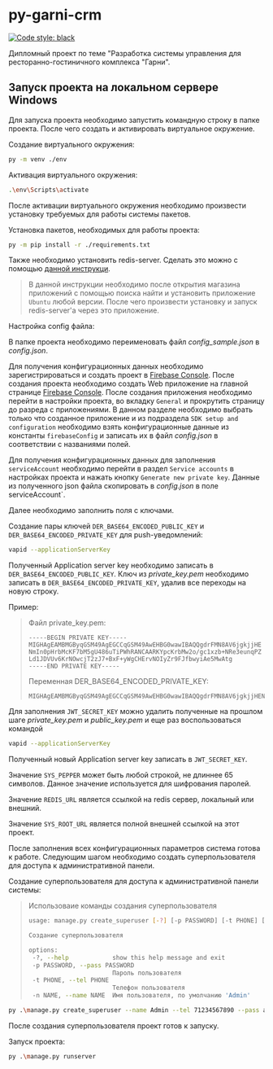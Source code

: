 # py-garni-crm

[![Code style: black](https://img.shields.io/badge/code%20style-black-000000.svg)](https://github.com/psf/black)

Дипломный проект по теме "Разработка системы управления для ресторанно-гостиничного комплекса "Гарни".

## Запуск проекта на локальном сервере Windows

Для запуска проекта необходимо запустить командную строку в папке проекта. После чего создать и активировать виртуальное окружение.

Создание виртуального окружения:

```sh
py -m venv ./env
```

Активация виртуального окружения:

```sh
.\env\Scripts\activate
```

После активации виртуального окружения необходимо произвести установку требуемых для работы системы пакетов.

Установка пакетов, необходимых для работы проекта:

```sh
py -m pip install -r ./requirements.txt
```

Также необходимо установить redis-server. Сделать это можно с помощью [данной инструкци](https://developer.redis.com/create/windows/).

>В данной инструкции необходимо после открытия магазина приложений с помощью поиска найти и установить приложение `Ubuntu` любой версии. После чего произвести установку и запуск redis-server'а через это приложение.

Настройка config файла:

В папке проекта необходимо переименовать файл _config_sample.json_ в _config.json_.

Для получения конфигурационных данных необходимо зарегистрироваться и создать проект в [Firebase Console](https://console.firebase.google.com). После создания проекта необходимо создать Web приложение на главной странице [Firebase Console](https://console.firebase.google.com). После создания приложения необходимо перейти в настройки проекта, во вкладку `General` и прокрутить страницу до разреда с приложениями. В данном разделе необходимо выбрать только что созданное приложение и из подраздела `SDK setup and configuration` необходимо взять конфигурационные данные из константы `firebaseConfig` и записать их в файл _config.json_ в соответствии с названиями полей.

Для получения конфигурационных данных для заполнения `serviceAccount` необходимо перейти в раздел `Service accounts` в настройках проекта и нажать кнопку `Generate new private key`. Данные из полученного json файла скопировать в _config.json_ в поле serviceAccount`.

Далее необходимо заполнить поля с ключами.

Создание пары ключей `DER_BASE64_ENCODED_PUBLIC_KEY` и `DER_BASE64_ENCODED_PRIVATE_KEY` для push-уведомлений:

```sh
vapid --applicationServerKey
```

Полученный Application server key необходимо записать в `DER_BASE64_ENCODED_PUBLIC_KEY`. Ключ из _private_key.pem_ необходимо записать в `DER_BASE64_ENCODED_PRIVATE_KEY`, удалив все переходы на новую строку.

Пример:

>Файл private_key.pem:
>
>```text
>-----BEGIN PRIVATE KEY-----
>MIGHAgEAMBMGByqGSM49AgEGCCqGSM49AwEHBG0wawIBAQQgdrFMN8AV6jgkjjHE
>NmIn0pHrbMcKF7bM5gU486uTiPWhRANCAARKYpcKrbMw2o/gc1xzb+NRe3eunqPZ
>Ld1JDVUv6KrNOwcjT2zJ7+BxF+yWgCHErvNOIyZr9FJfbwyiAe5MwAtg
>-----END PRIVATE KEY-----
>```
>
>Переменная DER_BASE64_ENCODED_PRIVATE_KEY:
>
>```text
>MIGHAgEAMBMGByqGSM49AgEGCCqGSM49AwEHBG0wawIBAQQgdrFMN8AV6jgkjjHENmIn0pHrbMcKF7bM5gU486uTiPWhRANCAARKYpcKrbMw2o/gc1xzb+NRe3eunqPZLd1JDVUv6KrNOwcjT2zJ7+BxF+yWgCHErvNOIyZr9FJfbwyiAe5MwAtg
>```

Для заполнения `JWT_SECRET_KEY` можно удалить полученные на прошлом шаге _private_key.pem_ и _public_key.pem_ и еще раз воспользоваться командой

```sh
vapid --applicationServerKey
```

Полученный новый Application server key записать в `JWT_SECRET_KEY`.

Значение `SYS_PEPPER` может быть любой строкой, не длиннее 65 символов. Данное значение используется для шифрования паролей.

Значение `REDIS_URL` является ссылкой на redis сервер, локальный или внешний.

Значение `SYS_ROOT_URL` является полной внешней ссылкой на этот проект.

После заполнения всех конфигурационных параметров система готова к работе. Следующим шагом необходимо создать суперпользователя для доступа к административной панели.

Создание суперпользователя для доступа к административной панели системы:

>Использоваие команды создания суперпользователя
>
>```sh
>usage: manage.py create_superuser [-?] [-p PASSWORD] [-t PHONE] [-n NAME]
>
>Создание суперпользователя
>
>options:
>  -?, --help            show this help message and exit
>  -p PASSWORD, --pass PASSWORD
>                        Пароль пользователя
>  -t PHONE, --tel PHONE
>                        Телефон пользователя
>  -n NAME, --name NAME  Имя пользователя, по умолчанию 'Admin'
>```

```sh
py .\manage.py create_superuser --name Admin --tel 71234567890 --pass admin
```

После создания суперпользователя проект готов к запуску.

Запуск проекта:

```sh
py .\manage.py runserver
```
